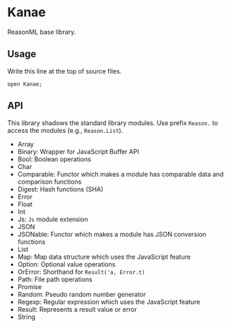 # Kanae

ReasonML base library.

## Usage

Write this line at the top of source files.

```
open Kanae;
```

## API

This library shadows the standard library modules. Use prefix ``Reason.`` to access the modules (e.g., ``Reason.List``).

- Array
- Binary: Wrapper for JavaScript Buffer API
- Bool: Boolean operations
- Char
- Comparable: Functor which makes a module has comparable data and comparison functions
- Digest: Hash functions (SHA)
- Error
- Float
- Int
- Js: ``Js`` module extension
- JSON
- JSONable: Functor which makes a module has JSON conversion functions
- List
- Map: Map data structure which uses the JavaScript feature
- Option: Optional value operations
- OrError: Shorthand for ``Result('a, Error.t)``
- Path: File path operations
- Promise
- Random: Pseudo random number generator
- Regexp: Regular expression which uses the JavaScript feature
- Result: Represents a result value or error
- String
